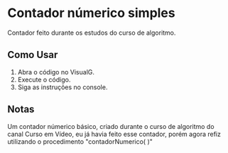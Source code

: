 # Contador númerico simples
Contador feito durante os estudos do curso de algoritmo.

## Como Usar

1. Abra o código no VisualG.
2. Execute o código.
3. Siga as instruções no console.

## Notas

Um contador númerico básico, criado durante o curso de algoritmo do canal Curso em Vídeo, eu já havia feito esse contador, porém agora refiz utilizando o procedimento "contadorNumerico( )"  
